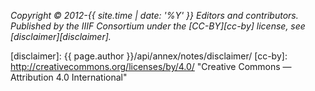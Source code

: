 _Copyright © 2012-{{ site.time | date: '%Y' }} Editors and contributors. Published by the IIIF Consortium under the [CC-BY][cc-by] license, see [disclaimer][disclaimer]._

[disclaimer]: {{ page.author }}/api/annex/notes/disclaimer/
[cc-by]: http://creativecommons.org/licenses/by/4.0/ "Creative Commons &mdash; Attribution 4.0 International"
